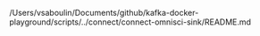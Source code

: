 /Users/vsaboulin/Documents/github/kafka-docker-playground/scripts/../connect/connect-omnisci-sink/README.md
